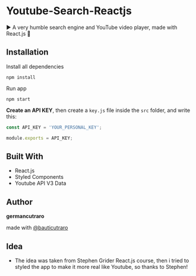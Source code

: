 # Youtube-Search-Reactjs

▶️ A very humble search engine and YouTube video player, made with React.js 🎥



## Installation

Install all dependencies

```
npm install
```

Run app

```
npm start
```

**Create an API KEY**, then create a `key.js` file inside the `src` folder, and write this:

```javascript
const API_KEY = 'YOUR_PERSONAL_KEY';

module.exports = API_KEY;  
```

## Built With

* React.js
* Styled Components
* Youtube API V3 Data

## Author

**germancutraro**

made with [@bauticutraro](https://github.com/bauticutraro)

## Idea

* The idea was taken from Stephen Grider React.js course, then i tried to styled the app to make it more real like Youtube, so thanks to Stephen! 
